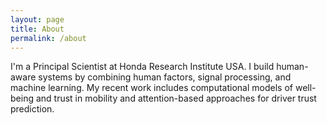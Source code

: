 ```yaml
---
layout: page
title: About
permalink: /about
---
```


I'm a Principal Scientist at Honda Research Institute USA. I build human-aware systems by combining human factors,
signal processing, and machine learning. My recent work includes computational models of well-being and trust in mobility
and attention-based approaches for driver trust prediction.


